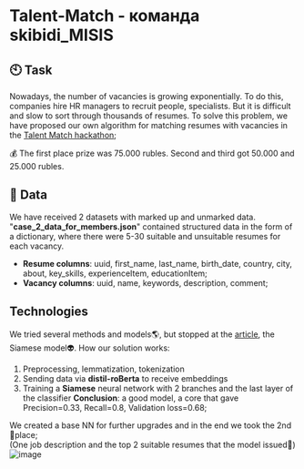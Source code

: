 # Talent-Match - команда skibidi_MISIS
## 🕙 Task
Nowadays, the number of vacancies is growing exponentially. To do this, companies hire HR managers to recruit people, specialists. But it is difficult and slow to sort through thousands of resumes. To solve this problem, we have proposed our own algorithm for matching resumes with vacancies in the [Talent Match hackathon](https://ml-talentmatch.ru/);

💰 The first place prize was 75.000 rubles. Second and third got 50.000 and 25.000 rubles.


## 💾 Data
We have received 2 datasets with marked up and unmarked data. "__case_2_data_for_members.json__" contained structured data in the form of a dictionary, where there were 5-30 suitable and unsuitable resumes for each vacancy. 
- __Resume columns__: uuid, first_name, last_name, birth_date, country, city, about, key_skills, experienceItem, educationItem;
- __Vacancy columns__: uuid, name, keywords, description, comment;


## Technologies 

We tried several methods and models🌎, but stopped at the [article](https://arxiv.org/abs/1908.10084), the Siamese model👽. How our solution works:
1) Preprocessing, lemmatization, tokenization
2) Sending data via __distil-roBerta__ to receive embeddings
3) Training a __Siamese__ neural network with 2 branches and the last layer of the classifier
**Сonclusion**: a good model, a core that gave Precision=0.33, Recall=0.8, Validation loss=0.68;

We created a base NN for further upgrades and in the end we took the 2nd 🥈place; <br />
(One job description and the top 2 suitable resumes that the model issued🔎)
![image](https://github.com/MALINAYAGODA/Talent-Match/blob/main/picture/photo_waifu2x_photo_noise1_scale.png)
